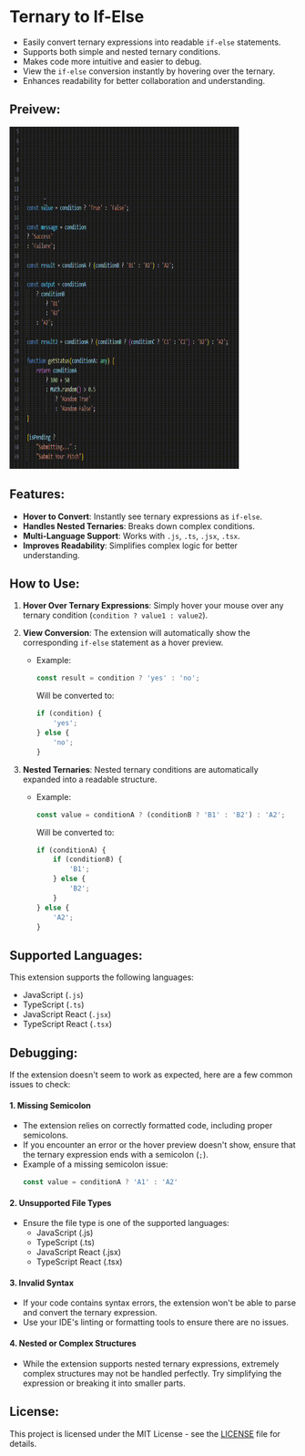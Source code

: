 # Ternary to If-Else

- Easily convert ternary expressions into readable `if-else` statements.
- Supports both simple and nested ternary conditions.
- Makes code more intuitive and easier to debug.
- View the `if-else` conversion instantly by hovering over the ternary.
- Enhances readability for better collaboration and understanding.

## Preivew:

<img src="./assets/ternary.gif" alt="Hover Example" style="width: 80%; height: 600px;">

## Features:

- **Hover to Convert**: Instantly see ternary expressions as `if-else`.
- **Handles Nested Ternaries**: Breaks down complex conditions.
- **Multi-Language Support**: Works with `.js`, `.ts`, `.jsx`, `.tsx`.
- **Improves Readability**: Simplifies complex logic for better understanding.

## How to Use:

1. **Hover Over Ternary Expressions**: Simply hover your mouse over any ternary condition (`condition ? value1 : value2`).
2. **View Conversion**: The extension will automatically show the corresponding `if-else` statement as a hover preview.
   - Example:

     ```javascript
     const result = condition ? 'yes' : 'no';
     ```
     Will be converted to:

     ```javascript
     if (condition) {
         'yes';
     } else {
         'no';
     }
     ```

3. **Nested Ternaries**: Nested ternary conditions are automatically expanded into a readable structure.
   - Example:

     ```javascript
     const value = conditionA ? (conditionB ? 'B1' : 'B2') : 'A2';
     ```
     Will be converted to:

     ```javascript
     if (conditionA) {
         if (conditionB) {
             'B1';
         } else {
             'B2';
         }
     } else {
         'A2';
     }
     ```

## Supported Languages:

This extension supports the following languages:

- JavaScript (`.js`)
- TypeScript (`.ts`)
- JavaScript React (`.jsx`)
- TypeScript React (`.tsx`)

## Debugging:

If the extension doesn't seem to work as expected, here are a few common issues to check:

#### 1. Missing Semicolon

- The extension relies on correctly formatted code, including proper semicolons.
- If you encounter an error or the hover preview doesn't show, ensure that the ternary expression ends with a semicolon (`;`).
- Example of a missing semicolon issue:
  ```javascript
  const value = conditionA ? 'A1' : 'A2'
  ```

#### 2. Unsupported File Types

- Ensure the file type is one of the supported languages:
    - JavaScript (.js)
    - TypeScript (.ts)
    - JavaScript React (.jsx)
    - TypeScript React (.tsx)

#### 3. Invalid Syntax

- If your code contains syntax errors, the extension won't be able to parse and convert the ternary expression.
- Use your IDE's linting or formatting tools to ensure there are no issues.

#### 4. Nested or Complex Structures

- While the extension supports nested ternary expressions, extremely complex structures may not be handled perfectly. Try simplifying the expression or breaking it into smaller parts.


## License:

This project is licensed under the MIT License - see the [LICENSE](./LICENSE) file for details.